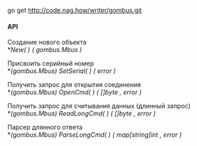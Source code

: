 go get http://code.nag.how/writer/gombus.git


#### API

Создание нового объекта  
**New( ) ( *gombus.Mbus )**


Присвоить серийный номер   
**(*gombus.Mbus) SetSerial( ) ( error )**

Получить запрос для открытия соединения  
**(*gombus.Mbus) OpenCmd( ) ( []byte , error )**

Получить запрос для считывания данных (длинный запрос)  
**(*gombus.Mbus) ReadLongCmd( ) ( []byte , error )**
 
Парсер длянного ответа  
**(*gombus.Mbus) ParseLongCmd( ) ( map[string]int , error )**